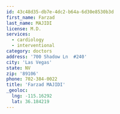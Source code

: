 ```yaml
---
id: 43c48d35-db7e-4dc2-b64a-6d30e8530b3d
first_name: Farzad
last_name: MAJIDI
license: M.D.
services:
  - cardiology
  - interventional
category: doctors
address: '700 Shadow Ln  #240'
city: 'Las Vegas'
state: NV
zip: '89106'
phone: 702-384-0022
title: 'Farzad MAJIDI'
_geoloc:
  lng: -115.16292
  lat: 36.184219
---
```

